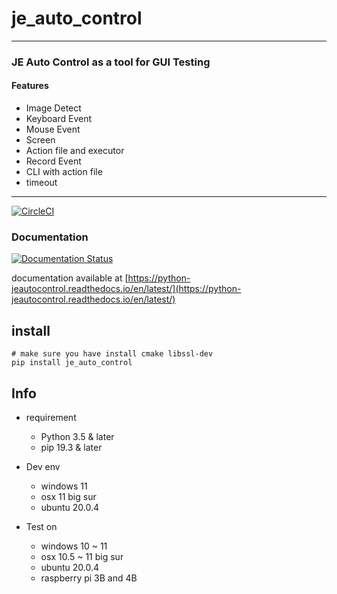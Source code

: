 # je_auto_control

---

### JE Auto Control as a tool for GUI Testing 
#### Features
* Image Detect
* Keyboard Event
* Mouse Event
* Screen 
* Action file and executor
* Record Event
* CLI with action file
* timeout

---

[![CircleCI](https://circleci.com/gh/JE-Chen/AutoControl/tree/main.svg?style=svg)](https://circleci.com/gh/JE-Chen/AutoControl/tree/main)

### Documentation

[![Documentation Status](https://readthedocs.org/projects/python-jeautocontrol/badge/?version=latest)](https://python-jeautocontrol.readthedocs.io/en/latest/?badge=latest)

documentation available at [https://python-jeautocontrol.readthedocs.io/en/latest/](https://python-jeautocontrol.readthedocs.io/en/latest/)

## install

```
# make sure you have install cmake libssl-dev
pip install je_auto_control
```

## Info

* requirement
    * Python 3.5 & later
    * pip 19.3 & later


* Dev env
    * windows 11
    * osx 11 big sur
    * ubuntu 20.0.4


* Test on
    * windows 10 ~ 11
    * osx 10.5 ~ 11 big sur
    * ubuntu 20.0.4
    * raspberry pi 3B and 4B
